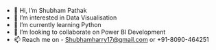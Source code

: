 - 👋 Hi, I’m Shubham Pathak
- 👀 I’m interested in Data Visualisation
- 🌱 I’m currently learning Python
- 💞️ I’m looking to collaborate on Power BI Development
- 📫 Reach me on - Shubhamharry17@gmail.com or +91-8090-464251

<!---
shubharry17/shubharry17 is a ✨ special ✨ repository because its `README.md` (this file) appears on your GitHub profile.
You can click the Preview link to take a look at your changes.
--->
